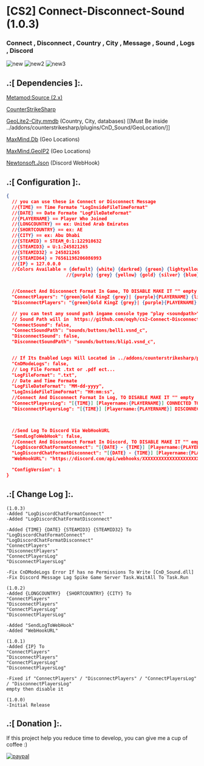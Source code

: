 # [CS2] Connect-Disconnect-Sound (1.0.3)

### Connect , Disconnect , Country , City , Message , Sound , Logs , Discord

![new](https://github.com/oqyh/cs2-Connect-Disconnect-Sound/assets/48490385/d91ed87b-15f6-412e-bb82-e1262fa5573e)
![new2](https://github.com/oqyh/cs2-Connect-Disconnect-Sound/assets/48490385/2fc00ccb-0454-47ad-ab5c-0b9b1c2fd4fb)
![new3](https://github.com/oqyh/cs2-Connect-Disconnect-Sound/assets/48490385/f7af3325-7675-4103-ba78-2a7d681ba3c2)


## .:[ Dependencies ]:.
[Metamod:Source (2.x)](https://www.sourcemm.net/downloads.php/?branch=master)

[CounterStrikeSharp](https://github.com/roflmuffin/CounterStrikeSharp/releases)

[GeoLite2-City.mmdb](https://github.com/P3TERX/GeoLite.mmdb) (Country, City, databases) [[Must Be inside ../addons/counterstrikesharp/plugins/CnD_Sound/GeoLocation/]]

[MaxMind.Db](https://www.nuget.org/packages/MaxMind.Db) (Geo Locations)

[MaxMind.GeoIP2](https://www.nuget.org/packages/MaxMind.GeoIP2) (Geo Locations)

[Newtonsoft.Json](https://www.nuget.org/packages/Newtonsoft.Json) (Discord WebHook)



## .:[ Configuration ]:.
```json
{
  // you can use these in Connect or Disconnect Message
  //{TIME} == Time Formate "LogInsideFileTimeFormat"
  //{DATE} == Date Formate "LogFileDateFormat"
  //{PLAYERNAME} == Player Who Joined
  //{LONGCOUNTRY} == ex: United Arab Emirates
  //{SHORTCOUNTRY} == ex: AE
  //{CITY} == ex: Abu Dhabi
  //{STEAMID} = STEAM_0:1:122910632
  //{STEAMID3} = U:1:245821265
  //{STEAMID32} = 245821265
  //{STEAMID64} = 76561198206086993
  //{IP} = 127.0.0.0
  //Colors Available = {default} {white} {darkred} {green} {lightyellow} {lightblue} {olive} {lime} {red} {lightpurple}
                      //{purple} {grey} {yellow} {gold} {silver} {blue} {darkblue} {bluegrey} {magenta} {lightred} {orange}


  //Connect And Disconnect Format In Game, TO DISABLE MAKE IT "" empty
  "ConnectPlayers": "{green}Gold KingZ {grey}| {purple}{PLAYERNAME} {lime}Connected {SHORTCOUNTRY} {CITY}",
  "DisconnectPlayers": "{green}Gold KingZ {grey}| {purple}{PLAYERNAME} {red}Disconnected {SHORTCOUNTRY} {CITY}",

  // you can test any sound path ingame console type "play <soundpath>"
  // Sound Path will in  https://github.com/oqyh/cs2-Connect-Disconnect-Sound/blob/main/sounds/sounds.txt
  "ConnectSound": false,
  "ConnectSoundPath": "sounds/buttons/bell1.vsnd_c",
  "DisconnectSound": false,
  "DisconnectSoundPath": "sounds/buttons/blip1.vsnd_c",


  // If Its Enabled Logs Will Located in ../addons/counterstrikesharp/plugins/CnD_Sound/logs/
  "CnDModeLogs": false,
  // Log File Format .txt or .pdf ect...
  "LogFileFormat": ".txt",
  // Date and Time Formate
  "LogFileDateFormat": "MM-dd-yyyy",
  "LogInsideFileTimeFormat": "HH:mm:ss",
  //Connect And Disconnect Format In Log, TO DISABLE MAKE IT "" empty
  "ConnectPlayersLog": "[{TIME}] [Playername:{PLAYERNAME}] CONNECTED TO THE SERVER [SteamdID64:{STEAMID64}] [IpAddress:{IP}] [Long Country:{LONGCOUNTRY}] [City:{CITY}]",
  "DisconnectPlayersLog": "[{TIME}] [Playername:{PLAYERNAME}] DISCONNECTED FROM SERVER [SteamdID64:{STEAMID64}] [IpAddress:{IP}] [Long Country:{LONGCOUNTRY}] [City:{CITY}]",



  //Send Log To Discord Via WebHookURL
  "SendLogToWebHook": false,
  //Connect And Disconnect Format In Discord, TO DISABLE MAKE IT "" empty
  "LogDiscordChatFormatConnect": "[{DATE} - {TIME}] [Playername:{PLAYERNAME}] CONNECTED TO THE SERVER [SteamdID64:{STEAMID64}] [IpAddress:{IP}] [Long Country:{LONGCOUNTRY}] [City:{CITY}]",
  "LogDiscordChatFormatDisconnect": "[{DATE} - {TIME}] [Playername:{PLAYERNAME}] DISCONNECTED FROM SERVER [SteamdID64:{STEAMID64}] [IpAddress:{IP}] [Long Country:{LONGCOUNTRY}] [City:{CITY}]",
  "WebHookURL": "https://discord.com/api/webhooks/XXXXXXXXXXXXXXXXXXXXXXXXXXXXXXXXXXXXXXXXXXXXXXXXXXXXXX",

  "ConfigVersion": 1
}
```


## .:[ Change Log ]:.
```
(1.0.3)
-Added "LogDiscordChatFormatConnect"
-Added "LogDiscordChatFormatDisconnect" 

-Added {TIME} {DATE} {STEAMID3} {STEAMID32} To
"LogDiscordChatFormatConnect"
"LogDiscordChatFormatDisconnect" 
"ConnectPlayers"
"DisconnectPlayers"
"ConnectPlayersLog"
"DisconnectPlayersLog"

-Fix CnDModeLogs Error If has no Permissions To Write [CnD_Sound.dll]
-Fix Discord Message Lag Spike Game Server Task.WaitAll To Task.Run

(1.0.2)
-Added {LONGCOUNTRY}  {SHORTCOUNTRY} {CITY} To
"ConnectPlayers"
"DisconnectPlayers"
"ConnectPlayersLog"
"DisconnectPlayersLog"

-Added "SendLogToWebHook"
-Added "WebHookURL"

(1.0.1)
-Added {IP} To
"ConnectPlayers"
"DisconnectPlayers"
"ConnectPlayersLog"
"DisconnectPlayersLog"

-Fixed if "ConnectPlayers" / "DisconnectPlayers" / "ConnectPlayersLog" / "DisconnectPlayersLog"
empty then disable it

(1.0.0)
-Initial Release
```

## .:[ Donation ]:.

If this project help you reduce time to develop, you can give me a cup of coffee :)

[![paypal](https://www.paypalobjects.com/en_US/i/btn/btn_donateCC_LG.gif)](https://paypal.me/oQYh)
